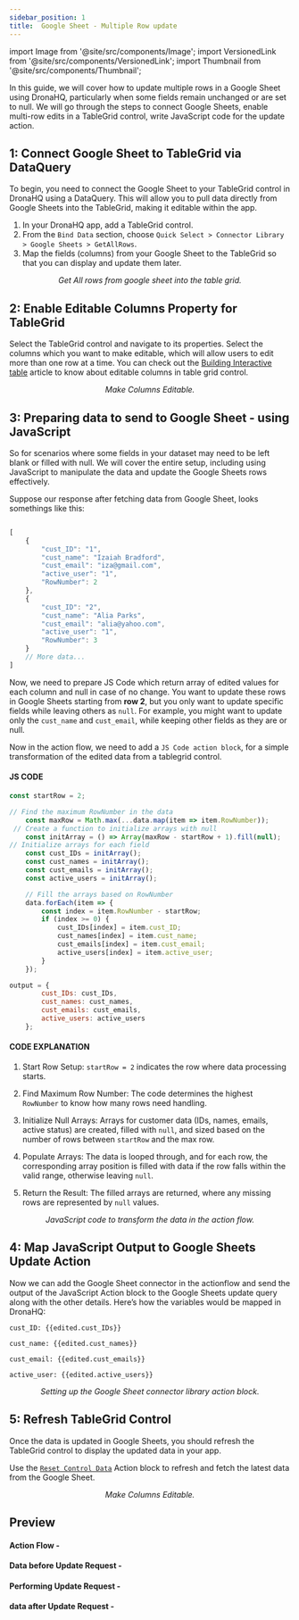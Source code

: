 ```yaml
---
sidebar_position: 1
title:  Google Sheet - Multiple Row update
---
```

import Image from '@site/src/components/Image'; 
import VersionedLink from '@site/src/components/VersionedLink'; 
import Thumbnail from '@site/src/components/Thumbnail';

In this guide, we will cover how to update multiple rows in a Google Sheet using DronaHQ, particularly when some fields remain unchanged or are set to null. We will go through the steps to connect Google Sheets, enable multi-row edits in a TableGrid control, write JavaScript code for the update action.

## 1: Connect Google Sheet to TableGrid via DataQuery

To begin, you need to connect the Google Sheet to your TableGrid control in DronaHQ using a DataQuery. This will allow you to pull data directly from Google Sheets into the TableGrid, making it editable within the app.

1. In your DronaHQ app, add a TableGrid control.
2. From the `Bind Data` section, choose `Quick Select > Connector Library > Google Sheets > GetAllRows`.
3. Map the fields (columns) from your Google Sheet to the TableGrid so that you can display and update them later.

<figure>
<Thumbnail src="/img/building-apps-guides/google-sheet-multiupdaterows/google-sheet-multiupdaterows-getallrows.jpeg" alt="Get All rows from google sheet into the table grid." />
<figcaption align='center'><i>Get All rows from google sheet into the table grid.</i></figcaption>
</figure>

## 2: Enable Editable Columns Property for TableGrid


Select the TableGrid control and navigate to its properties.
Select the columns which you want to make editable, which will allow users to edit more than one row at a time.
You can check out the [Building Interactive table](https://docs.dronahq.com/building-apps-guides/building-interactive-tables/#editable-table-columns) article to know about editable columns in table grid control.
<figure>
<Thumbnail src="/img/building-apps-guides/google-sheet-multiupdaterows/google-sheet-multiupdaterows-edit.jpeg" alt="Make Columns Editable." />
<figcaption align='center'><i>Make Columns Editable.</i></figcaption>
</figure>


## 3: Preparing data to send to Google Sheet - using JavaScript

So for scenarios where some fields in your dataset may need to be left blank or filled with null. We will cover the entire setup, including using JavaScript to manipulate the data and update the Google Sheets rows effectively. 


Suppose our response after fetching data from Google Sheet, looks somethings like this:

```js

[
    {
        "cust_ID": "1",
        "cust_name": "Izaiah Bradford",
        "cust_email": "iza@gmail.com",
        "active_user": "1",
        "RowNumber": 2
    },
    {
        "cust_ID": "2",
        "cust_name": "Alia Parks",
        "cust_email": "alia@yahoo.com",
        "active_user": "1",
        "RowNumber": 3
    }
    // More data...
]

```

Now, we need to prepare JS Code which return array of edited values for each column and null in case of no change. 
You want to update these rows in Google Sheets starting from **row 2**, but you only want to update specific fields while leaving others as `null`. For example, you might want to update only the `cust_name` and `cust_email`, while keeping other fields as they are or null.


Now in the action flow, we need to add a `JS Code action block`, for a simple transformation of the edited data from a tablegrid control. 

#### JS CODE

```js
const startRow = 2;

// Find the maximum RowNumber in the data
    const maxRow = Math.max(...data.map(item => item.RowNumber));
 // Create a function to initialize arrays with null
    const initArray = () => Array(maxRow - startRow + 1).fill(null);
// Initialize arrays for each field
    const cust_IDs = initArray();
    const cust_names = initArray();
    const cust_emails = initArray();
    const active_users = initArray();

    // Fill the arrays based on RowNumber
    data.forEach(item => {
        const index = item.RowNumber - startRow;
        if (index >= 0) {
            cust_IDs[index] = item.cust_ID;
            cust_names[index] = item.cust_name;
            cust_emails[index] = item.cust_email;
            active_users[index] = item.active_user;
        }
    });

output = {
        cust_IDs: cust_IDs,
        cust_names: cust_names,
        cust_emails: cust_emails,
        active_users: active_users
    };

```



#### CODE EXPLANATION

1. Start Row Setup: `startRow = 2` indicates the row where data processing starts.

2. Find Maximum Row Number: The code determines the highest `RowNumber` to know how many rows need handling.

3. Initialize Null Arrays: Arrays for customer data (IDs, names, emails, active status) are created, filled with `null`, and sized based on the number of rows between `startRow` and the max row.

4. Populate Arrays: The data is looped through, and for each row, the corresponding array position is filled with data if the row falls within the valid range, otherwise leaving `null`.

5. Return the Result: The filled arrays are returned, where any missing rows are represented by `null` values.

<figure>
  <Thumbnail src="/img/reference/connectors/googlesheet/null.jpeg" alt="JavaScript code to transform the data in the action flow." />
  <figcaption align = "center"><i>JavaScript code to transform the data in the action flow.</i></figcaption>
</figure>

## 4:  Map JavaScript Output to Google Sheets Update Action

Now we can add the Google Sheet connector in the actionflow and send the output of the JavaScript Action block to the Google Sheets update query along with the other details. Here’s how the variables would be mapped in DronaHQ:

`cust_ID: {{edited.cust_IDs}}`

`cust_name: {{edited.cust_names}}`

`cust_email: {{edited.cust_emails}}`

`active_user: {{edited.active_users}}`

<figure>
  <Thumbnail src="/img/reference/connectors/googlesheet/nulledit.jpeg" alt="Setting up the Google Sheet connector library action block." />
  <figcaption align = "center"><i>Setting up the Google Sheet connector library action block.</i></figcaption>
</figure>


## 5: Refresh TableGrid Control
Once the data is updated in Google Sheets, you should refresh the TableGrid control to display the updated data in your app.

Use the [`Reset Control Data`](https://docs.dronahq.com/reference/actionflow-blocks/reset-control-data/) Action block to refresh and fetch the latest data from the Google Sheet.

<figure>
<Thumbnail src="/img/building-apps-guides/google-sheet-multiupdaterows/google-sheet-multiupdaterows-refresh.jpeg" alt="Make Columns Editable." />
<figcaption align='center'><i>Make Columns Editable.</i></figcaption>
</figure>


## Preview

#### Action Flow -

<figure>
<Thumbnail src="/img/building-apps-guides/google-sheet-multiupdaterows/google-sheet-multiupdaterows-flow.jpeg" alt="Make Columns Editable." />
</figure>

#### Data before Update Request -

<figure>
<Thumbnail src="/img/building-apps-guides/google-sheet-multiupdaterows/before.jpeg" alt="Make Columns Editable." />
</figure>

#### Performing Update Request -

<figure>
<Thumbnail src="/img/building-apps-guides/google-sheet-multiupdaterows/change.jpeg" alt="Make Columns Editable." />
</figure>

#### data after Update Request -

<figure>
<Thumbnail src="/img/building-apps-guides/google-sheet-multiupdaterows/after.jpeg" alt="Make Columns Editable." />
</figure>
